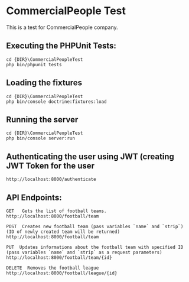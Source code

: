 # CommercialPeople Test

This is a test for CommercialPeople company.


## Executing the PHPUnit Tests:
```
cd {DIR}\CommercialPeopleTest
php bin/phpunit tests
```
## Loading the fixtures
```
cd {DIR}\CommercialPeopleTest
php bin/console doctrine:fixtures:load
```
## Running the server
```
cd {DIR}\CommercialPeopleTest
php bin/console server:run
```
## Authenticating the user using JWT (creating JWT Token for the user
`http://localhost:8000/authenticate`

## API Endpoints:
```
GET   Gets the list of football teams.
http://localhost:8000/football/team
```

```
POST  Creates new football team (pass variables `name` and `strip`) (ID of newly created team will be returned)
http://localhost:8000/football/team
```

```
PUT  Updates informations about the football team with specified ID (pass variables `name` and `strip` as a request parameters)
http://localhost:8000/football/team/{id}
```

```
DELETE  Removes the football league
http://localhost:8000/football/league/{id}
```
